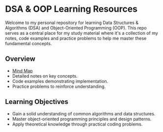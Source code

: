 # DSA & OOP Learning Resources

Welcome to my personal repository for learning Data Structures & Algorithms (DSA) and Object-Oriented Programming (OOP). This repo serves as a central place for my study material where it's a collection of my notes, code examples and practice problems to help me master these fundamental concepts.

## Overview

- [Mind Map](https://coggle.it/diagram/W5u8QkZs6r4sZM3J/t/master-the-interview)
- Detailed notes on key concepts.
- Code examples demonstrating implementation.
- Practice problems to reinforce understanding.

## Learning Objectives

- Gain a solid understanding of common algorithms and data structures.
- Master object-oriented programming principles and design patterns.
- Apply theoretical knowledge through practical coding problems.
